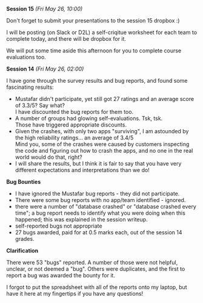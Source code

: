 **Session 15** *(Fri May 26, 10:00)*  

Don't forget to submit your presentations to the session 15 dropbox :)

I will be posting (on Slack or D2L) a self-criqitue worksheet for each
team to complete today, and there will be dropbox for it.

We will put some time aside this afternoon for you to complete course
evaluations too.

**Session 14** *(Fri May 26, 02:00)*  

I have gone through the survey results and bug reports, and found some fascinating results:

- Mustafar didn't participate, yet still got 27 ratings and an average score of 3.3/5?
Say what?  
I have discounted the bug reports for them too.
- A number of groups had glowing self-evaluations. Tsk, tsk.  
Those have triggered appropriate discounts.
- Given the crashes, with only two apps "surviving", I am astounded by the high reliability ratings...
an average of 3.4/5  
Mind you, some of the crashes were caused by customers inspecting the code and
figuring out how to crash the apps, and no one in the real world would do that, right?
- I will share the results, but I think it is fair to say that you have very different
expectations and interpretations than we do!


**Bug Bounties**  

- I have ignored the Mustafar bug reports - they did not participate.  
- There were some bug reports with no app/team identified - ignored. 
- there were a number of "database crashed" or "database crashed every time"; a bug report
needs to identify what you were doing when this happened; this was explained
in the session writeup.
- self-reported bugs not appropriate
- 27 bugs awarded, paid for at 0.5 marks each, out of the session 14 grades.

**Clarification**

There were 53 "bugs" reported. A number of those were not helpful, unclear, or
not deemed a "bug". Others were duplicates, and the first to report a bug was awarded
the bounty for it.

I forgot to put the spreadsheet with all of the reports onto my laptop, but have it here at my fingertips
if you have any questions!
